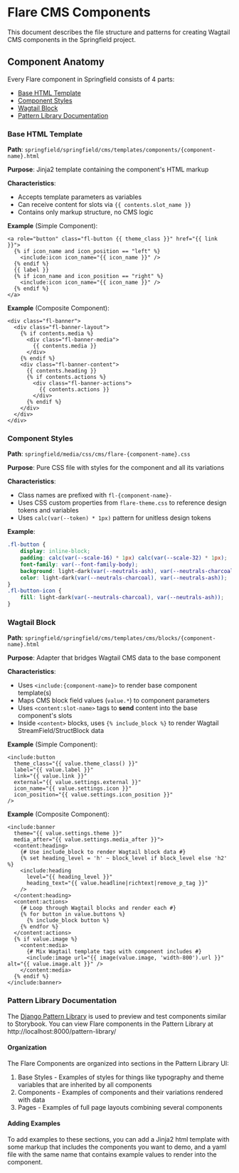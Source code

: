 # Flare CMS Components

This document describes the file structure and patterns for creating Wagtail CMS components in the Springfield project.

## Component Anatomy

Every Flare component in Springfield consists of 4 parts:

- [Base HTML Template](#base-html-template)
- [Component Styles](#component-styles)
- [Wagtail Block](#wagtail-block)
- [Pattern Library Documentation](#pattern-library-documentation)

### Base HTML Template

**Path**: `springfield/springfield/cms/templates/components/{component-name}.html`

**Purpose**: Jinja2 template containing the component's HTML markup

**Characteristics**:
- Accepts template parameters as variables
- Can receive content for slots via `{{ contents.slot_name }}`
- Contains only markup structure, no CMS logic

**Example** (Simple Component):
```jinja2
<a role="button" class="fl-button {{ theme_class }}" href="{{ link }}">
  {% if icon_name and icon_position == "left" %}
    <include:icon icon_name="{{ icon_name }}" />
  {% endif %}
  {{ label }}
  {% if icon_name and icon_position == "right" %}
    <include:icon icon_name="{{ icon_name }}" />
  {% endif %}
</a>
```

**Example** (Composite Component):
```jinja2
<div class="fl-banner">
  <div class="fl-banner-layout">
    {% if contents.media %}
      <div class="fl-banner-media">
        {{ contents.media }}
      </div>
    {% endif %}
    <div class="fl-banner-content">
      {{ contents.heading }}
      {% if contents.actions %}
        <div class="fl-banner-actions">
          {{ contents.actions }}
        </div>
      {% endif %}
    </div>
  </div>
</div>
```

### Component Styles

**Path**: `springfield/media/css/cms/flare-{component-name}.css`

**Purpose**: Pure CSS file with styles for the component and all its variations

**Characteristics**:
- Class names are prefixed with `fl-{component-name}-`
- Uses CSS custom properties from `flare-theme.css` to reference design tokens and variables
- Uses `calc(var(--token) * 1px)` pattern for unitless design tokens

**Example**:
```css
.fl-button {
    display: inline-block;
    padding: calc(var(--scale-16) * 1px) calc(var(--scale-32) * 1px);
    font-family: var(--font-family-body);
    background: light-dark(var(--neutrals-ash), var(--neutrals-charcoal));
    color: light-dark(var(--neutrals-charcoal), var(--neutrals-ash));
}
.fl-button-icon {
    fill: light-dark(var(--neutrals-charcoal), var(--neutrals-ash));
}
```

### Wagtail Block

**Path**: `springfield/springfield/cms/templates/cms/blocks/{component-name}.html`

**Purpose**: Adapter that bridges Wagtail CMS data to the base component

**Characteristics**:
- Uses `<include:{component-name}>` to render base component template(s)
- Maps CMS block field values (`value.*`) to component parameters
- Uses `<content:slot-name>` tags to **send** content into the base component's slots
- Inside `<content>` blocks, uses `{% include_block %}` to render Wagtail StreamField/StructBlock data

**Example** (Simple Component):
```jinja2
<include:button
  theme_class="{{ value.theme_class() }}"
  label="{{ value.label }}"
  link="{{ value.link }}"
  external="{{ value.settings.external }}"
  icon_name="{{ value.settings.icon }}"
  icon_position="{{ value.settings.icon_position }}"
/>
```

**Example** (Composite Component):
```jinja2
<include:banner
  theme="{{ value.settings.theme }}"
  media_after="{{ value.settings.media_after }}">
  <content:heading>
    {# Use include_block to render Wagtail block data #}
    {% set heading_level = 'h' ~ block_level if block_level else 'h2' %}
    <include:heading
      level="{{ heading_level }}"
      heading_text="{{ value.headline|richtext|remove_p_tag }}"
    />
  </content:heading>
  <content:actions>
    {# Loop through Wagtail blocks and render each #}
    {% for button in value.buttons %}
      {% include_block button %}
    {% endfor %}
  </content:actions>
  {% if value.image %}
    <content:media>
      {# Mix Wagtail template tags with component includes #}
      <include:image url="{{ image(value.image, 'width-800').url }}" alt="{{ value.image.alt }}" />
    </content:media>
  {% endif %}
</include:banner>
```

### Pattern Library Documentation

The [Django Pattern Library](https://github.com/torchbox/django-pattern-library) is used to preview and test components similar to Storybook. You can view Flare components in the Pattern Library at http://localhost:8000/pattern-library/

#### Organization

The Flare Components are organized into sections in the Pattern Library UI:

1. Base Styles - Examples of styles for things like typography and theme variables that are inherited by all components
2. Components - Examples of components and their variations rendered with data
3. Pages - Examples of full page layouts combining several components

#### Adding Examples

To add examples to these sections, you can add a Jinja2 html template with some markup that includes the components you want to demo, and a yaml file with the same name that contains example values to render into the component.

